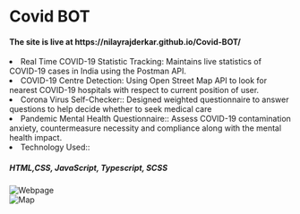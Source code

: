 <h1> Covid BOT </h1>
<h4>The site is live at https://nilayrajderkar.github.io/Covid-BOT/ </h4>
<li>Real Time COVID-19 Statistic Tracking: Maintains live statistics of COVID-19 cases in India using the
Postman API. </li>
<li> COVID-19 Centre Detection: Using Open Street Map API to look for nearest COVID-19 hospitals with
respect to current position of user.</li>
<li>Corona Virus Self-Checker:: Designed weighted questionnaire to answer questions to help decide whether to
seek medical care</li>
<li>Pandemic Mental Health Questionnaire:: Assess COVID-19 contamination anxiety, countermeasure necessity
and compliance along with the mental health impact.</li>
<li>Technology Used:: <h5> HTML,CSS, JavaScript, Typescript, SCSS </h5> </li>

![Webpage](https://i.ibb.co/sgyf9ZW/Screenshot-from-2021-07-07-18-48-33.png)
<br/>
![Map](https://i.ibb.co/zHztT8p/Screenshot-from-2021-07-07-18-49-48.png)
